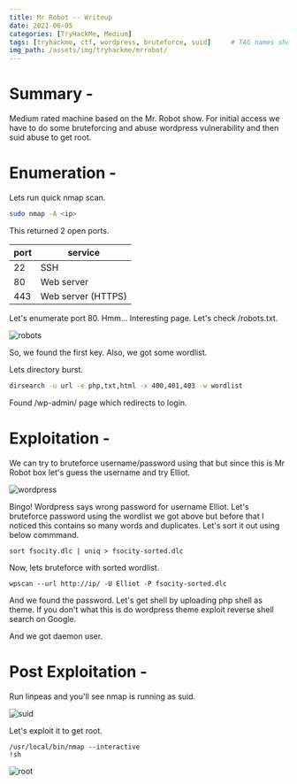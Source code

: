 ```yaml
---
title: Mr Robot -- Writeup
date: 2021-06-05
categories: [TryHackMe, Medium]
tags: [tryhackme, ctf, wordpress, bruteforce, suid]     # TAG names should always be lowercase
img_path: /assets/img/tryhackme/mrrobot/
---
```


# Summary -
Medium rated machine based on the Mr. Robot show. For initial access we have to do some bruteforcing and abuse wordpress vulnerability and then suid abuse to get root.

# Enumeration -
Lets run quick nmap scan.

```bash
sudo nmap -A <ip>
```

This returned 2 open ports.

port      |service
----------|----------
22        |SSH
80        |Web server
443       |Web server (HTTPS)

Let's enumerate port 80.
Hmm... Interesting page.
Let's check /robots.txt.

![robots](robots.png)

So, we found the first key. Also, we got some wordlist.

Lets directory burst.

```bash
dirsearch -u url -e php,txt,html -x 400,401,403 -w wordlist
```

Found /wp-admin/ page which redirects to login.

# Exploitation -
We can try to bruteforce username/password using that but since this is Mr Robot box let's guess the username and try Elliot. 

![wordpress](wordpress.png)

Bingo! Wordpress says wrong password for username Elliot. Let's bruteforce password using the wordlist we got above but before that I noticed this contains so many words and duplicates. Let's sort it out using below commmand.

```
sort fsocity.dlc | uniq > fsocity-sorted.dlc
```

Now, lets bruteforce with sorted wordlist.

```
wpscan --url http://ip/ -U Elliot -P fsocity-sorted.dlc
```

And we found the password. Let's get shell by uploading php shell as theme. If you don't what this is do wordpress theme exploit reverse shell search on Google.

And we got daemon user.

# Post Exploitation -
Run linpeas and you'll see nmap is running as suid. 

![suid](suid.png)

Let's exploit it to get root.

```
/usr/local/bin/nmap --interactive
!sh
```

![root](root.png)

